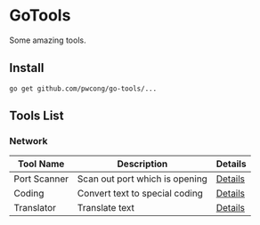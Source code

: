 # GoTools
Some amazing tools.

## Install
```
go get github.com/pwcong/go-tools/...
```

## Tools List

### Network
|Tool Name              |Description                    |Details                                                                           |
|-----------------------|-------------------------------|----------------------------------------------------------------------------------|
|Port Scanner           |Scan out port which is opening |[Details](https://github.com/pwcong/go-tools/tree/master/net/port-scanner)        |
|Coding                 |Convert text to special coding |[Details](https://github.com/pwcong/go-tools/tree/master/text/coding)             |
|Translator             |Translate text                 |[Details](https://github.com/pwcong/go-tools/tree/master/net/translator)          |

